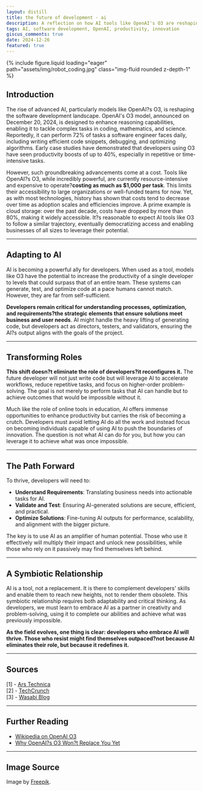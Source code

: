 ```yaml
---
layout: distill
title: the future of development - ai
description: A reflection on how AI tools like OpenAI's O3 are reshaping the role of developers, amplifying their capabilities rather than replacing them.
tags: AI, software development, OpenAI, productivity, innovation
giscus_comments: true
date: 2024-12-26
featured: true
---
```


<div class="row mt-3">
    <div class="col-sm mt-3 mt-md-0">
        {% include figure.liquid loading="eager" path="assets/img/robot_coding.jpg" class="img-fluid rounded z-depth-1" %}
    </div>
</div>

## Introduction

The rise of advanced AI, particularly models like OpenAI?s O3, is reshaping the software development landscape. OpenAI's O3 model, announced on December 20, 2024, is designed to enhance reasoning capabilities, enabling it to tackle complex tasks in coding, mathematics, and science. Reportedly, it can perform 72% of tasks a software engineer faces daily, including writing efficient code snippets, debugging, and optimizing algorithms. Early case studies have demonstrated that developers using O3 have seen productivity boosts of up to 40%, especially in repetitive or time-intensive tasks.

However, such groundbreaking advancements come at a cost. Tools like OpenAI?s O3, while incredibly powerful, are currently resource-intensive and expensive to operate?**costing as much as $1,000 per task**. This limits their accessibility to large organizations or well-funded teams for now. Yet, as with most technologies, history has shown that costs tend to decrease over time as adoption scales and efficiencies improve. A prime example is cloud storage: over the past decade, costs have dropped by more than 80%, making it widely accessible. It?s reasonable to expect AI tools like O3 to follow a similar trajectory, eventually democratizing access and enabling businesses of all sizes to leverage their potential.

---

## Adapting to AI

AI is becoming a powerful ally for developers. When used as a tool, models like O3 have the potential to increase the productivity of a single developer to levels that could surpass that of an entire team. These systems can generate, test, and optimize code at a pace humans cannot match. However, they are far from self-sufficient.

**Developers remain critical for understanding processes, optimization, and requirements?the strategic elements that ensure solutions meet business and user needs**. AI might handle the heavy lifting of generating code, but developers act as directors, testers, and validators, ensuring the AI?s output aligns with the goals of the project.

---

## Transforming Roles

**This shift doesn?t eliminate the role of developers?it reconfigures it.** The future developer will not just write code but will leverage AI to accelerate workflows, reduce repetitive tasks, and focus on higher-order problem-solving. The goal is not merely to perform tasks that AI can handle but to achieve outcomes that would be impossible without it.

Much like the role of online tools in education, AI offers immense opportunities to enhance productivity but carries the risk of becoming a crutch. Developers must avoid letting AI do all the work and instead focus on becoming individuals capable of using AI to push the boundaries of innovation. The question is not what AI can do for you, but how you can leverage it to achieve what was once impossible.

---

## The Path Forward

To thrive, developers will need to:
- **Understand Requirements**: Translating business needs into actionable tasks for AI.
- **Validate and Test**: Ensuring AI-generated solutions are secure, efficient, and practical.
- **Optimize Solutions**: Fine-tuning AI outputs for performance, scalability, and alignment with the bigger picture.

The key is to use AI as an amplifier of human potential. Those who use it effectively will multiply their impact and unlock new possibilities, while those who rely on it passively may find themselves left behind.

---

## A Symbiotic Relationship

AI is a tool, not a replacement. It is there to complement developers' skills and enable them to reach new heights, not to render them obsolete. This symbiotic relationship requires both adaptability and critical thinking. As developers, we must learn to embrace AI as a partner in creativity and problem-solving, using it to complete our abilities and achieve what was previously impossible.

**As the field evolves, one thing is clear: developers who embrace AI will thrive. Those who resist might find themselves outpaced?not because AI eliminates their role, but because it redefines it.**

---

## Sources

[1] - [Ars Technica](https://arstechnica.com/information-technology/2024/12/openai-announces-o3-and-o3-mini-its-next-simulated-reasoning-models/)  
[2] - [TechCrunch](https://techcrunch.com/2024/12/23/openais-o3-suggests-ai-models-are-scaling-in-new-ways-but-so-are-the-costs/)  
[3] - [Wasabi Blog](https://wasabi.com/blog/industry/cloud-storage-fee-inflation)  

---

## Further Reading

- [Wikipedia on OpenAI O3](https://en.wikipedia.org/wiki/OpenAI_o3)  
- [Why OpenAI?s O3 Won?t Replace You Yet](https://medium.com/@tsecretdeveloper/why-openais-o3-won-t-replace-you-yet-21699ac3d5c6)  

---

## Image Source

Image by [Freepik](https://www.freepik.com/).
